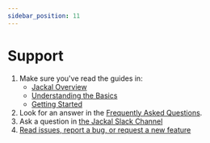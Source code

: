 ```yaml
---
sidebar_position: 11
---
```


# Support

1. Make sure you've read the guides in:
   - [Jackal Overview](./0-jackal-overview.md)
   - [Understanding the Basics](1-getting-started/1-understand-the-basics.md)
   - [Getting Started](./1-getting-started/index.md)
2. Look for an answer in the [Frequently Asked Questions](./8-faq.md).
3. Ask a question in [the Jackal Slack Channel](https://kubernetes.slack.com/archives/C03B6BJAUJ3)
4. [Read issues, report a bug, or request a new feature](https://github.com/defenseunicorns/jackal/issues)
